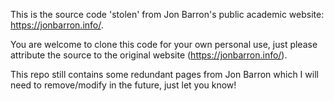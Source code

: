 This is the source code 'stolen' from Jon Barron's public academic website: https://jonbarron.info/. 

You are welcome to clone this code for your own personal use, just please attribute the source to the original website (https://jonbarron.info/). 

This repo still contains some redundant pages from Jon Barron which I will need to remove/modify in the future, just let you know!
